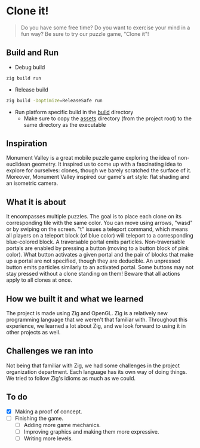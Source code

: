 # Clone it!
> Do you have some free time? Do you want to exercise your mind in a fun way? Be sure to try our puzzle game, "Clone it"!

## Build and Run
- Debug build
```sh
zig build run
```
- Release build
```sh
zig build -Doptimize=ReleaseSafe run
```
- Run platform specific build in the [build](build/) directory
    - Make sure to copy the [assets](assets/) directory (from the project root) to the same directory as the executable

## Inspiration
Monument Valley is a great mobile puzzle game exploring the idea of non-euclidean geometry. It inspired us to come up with a fascinating idea to explore for ourselves: clones, though we barely scratched the surface of it. Moreover, Monument Valley inspired our game's art style: flat shading and an isometric camera.

## What it is about
It encompasses multiple puzzles. The goal is to place each clone on its corresponding tile with the same color. You can move using arrows, "wasd" or by swiping on the screen. "t" issues a teleport command, which means all players on a teleport block (of blue color) will teleport to a corresponding blue-colored block. A traversable portal emits particles. Non-traversable portals are enabled by pressing a button (moving to a button block of pink color). What button activates a given portal and the pair of blocks that make up a portal are not specified, though they are deducible. An unpressed button emits particles similarly to an activated portal. Some buttons may not stay pressed without a clone standing on them! Beware that all actions apply to all clones at once.

## How we built it and what we learned
The project is made using Zig and OpenGL. Zig is a relatively new programming language that we weren't that familiar with. Throughout this experience, we learned a lot about Zig, and we look forward to using it in other projects as well.

## Challenges we ran into
Not being that familiar with Zig, we had some challenges in the project organization department. Each language has its own way of doing things. We tried to follow Zig's idioms as much as we could.

## To do
- [x] Making a proof of concept.
- [ ] Finishing the game.
  - [ ] Adding more game mechanics.
  - [ ] Improving graphics and making them more expressive.
  - [ ] Writing more levels.

